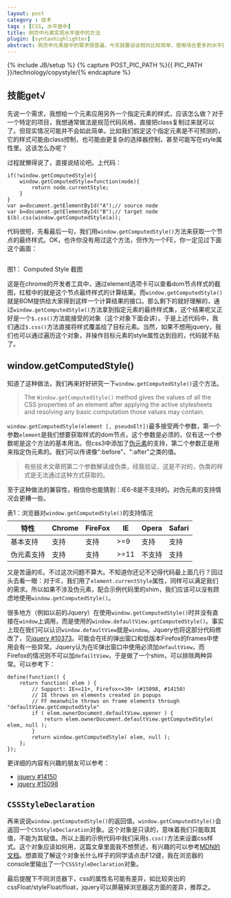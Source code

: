 ```yaml
---
layout: post
category : 技术
tags : [CSS, 水平居中]
title: 网页中元素实现水平居中的方法
plugin: [syntaxhighlighter]
abstract: 网页中元素居中的需求很普遍，今天就要谈谈相对比较简单，使用场合更多的水平居中。
---
```


{% include JB/setup %}
{% capture POST_PIC_PATH %}{{ PIC_PATH }}/technology/copystyle/{% endcapture %}

## 技能get&radic; 

先说一个需求，我想给一个元素应用另外一个指定元素的样式，应该怎么做？对于一个特定的项目，我想通常做法是规范代码风格，直接把class复制过来就可以了。但现实情况可能并不会如此简单。比如我们假定这个指定元素是不可预测的，它的样式可能由class控制，也可能由更复杂的选择器控制，甚至可能写在style属性里。这该怎么办呢？

过程就懒得说了，直接说结论吧。上代码：

	if(!window.getComputedStyle){
        window.getComputedStyle=function(node){
            return node.currentStyle;
        }
    }
    var a=document.getElementById("A");// source node
    var b=document.getElementById("B");// target node
    $(b).css(window.getComputedStyle(a));

代码很短，先看最后一句，我们用`window.getComputedStyle()`方法来获取一个节点的最终样式。OK，也许你没有用过这个方法，但作为一个FE，你一定见过下面这个画面：

<p class="textCenter"> <img class="img-polaroid img-hover" src="{{POST_PIC_PATH}}computedStyle.png" alt=""> </p>
<p class="textCenter">图1： Computed Style 截图 </p>

这是在chrome的开发者工具中，通过element选项卡可以查看dom节点样式的截图，红框中的就是这个节点最终样式的计算结果。而`window.getComputedStyle()`就是BOM提供给大家得到这样一个计算结果的接口。那么剩下的就好理解的，通过`window.getComputedStyle()`方法拿到指定元素的最终样式集，这个结果呢又正好是一个`$.css()`方法能接受的对象（这个对象下面会讲）。于是上述代码中，我们通过`$.css()`方法直接将样式覆盖给了目标元素。当然，如果不想用jquery，我们也可以通过遍历这个对象，并操作目标元素的style属性达到目的，代码就不贴了。

## window.getComputedStyle()

知道了这种做法，我们再来好好研究一下`window.getComputedStyle()`这个方法。

> The `Window.getComputedStyle()` method gives the values of all the CSS properties of an element after applying the active stylesheets and resolving any basic computation those values may contain.

`window.getComputedStyle(element [, pseudoElt])`最多接受两个参数，第一个参数`element`是我们想要获取样式的dom节点，这个参数是必须的，仅有这一个参数呢是这个方法的基本用法。但css3中添加了[伪元素](http://dev.w3.org/csswg/css-content/#pseudo-elements)的支持，第二个参数正是用来指定伪元素的。我们可以传递像":before"、":after"之类的值。

> 有些技术文章把第二个参数解读成伪类，经我验证，这是不对的，伪类的样式是无法通过这种方式获取的。

至于这种做法的兼容性，相信你也能猜到：IE6-8是不支持的。对伪元素的支持情况会更糟一些。

<p class="textCenter">表1：浏览器对<code>window.getComputedStyle()</code>的支持情况</p>
<table class="table table-bordered table-striped" style="margin:-5px auto 10px auto;">
    <thead>
        <tr>
            <th>特性</th>
            <th>Chrome</th>
            <th>FireFox</th>
            <th>IE</th>
            <th>Opera</th>
            <th>Safari</th>
        </tr>
    </thead>
    <tbody>
        <tr>
            <td>基本支持</td>
            <td>支持</td>
            <td>支持</td>
            <td>>=9</td>
            <td>支持</td>
            <td>支持</td>
        </tr>
        <tr>
            <td>伪元素支持</td>
            <td>支持</td>
            <td>支持</td>
            <td>>=11</td>
            <td>不支持</td>
            <td>支持</td>
        </tr>
    </tbody>
</table>

又是苦逼的IE。不过这次问题不算大。不知道你还记不记得代码最上面几行？回过头去看一眼：对于IE，我们用了`element.currentStyle`属性，同样可以满足我们的需求。所以如果不涉及伪元素，配合示例代码里的shim，我们应该可以没有顾虑地使用`window.getComputedStyle()`。

很多地方（例如以前的Jquery）在使用`window.getComputedStyle()`时并没有直接在`window`上调用，而是使用的`window.defaultView.getComputedStyle()`。事实上现在我们可以认识`window.defaultView`就是`window`。Jquery也将这部分代码修改了，见[jquery #10373](https://github.com/jquery/jquery/pull/524)。可能会在IE的弹出窗口和低版本Firefox的frames中使用会有一些异常。Jquery认为在IE弹出窗口中使用必须加`defaultView`，而Firefox的情况则不可以加`defailtView`，于是做了一个shim，可以排除两种异常。可以参考下：

    define(function() {
        return function( elem ) {
            // Support: IE<=11+, Firefox<=30+ (#15098, #14150)
            // IE throws on elements created in popups
            // FF meanwhile throws on frame elements through "defaultView.getComputedStyle"
            if ( elem.ownerDocument.defaultView.opener ) {
                return elem.ownerDocument.defaultView.getComputedStyle( elem, null );
            }
            return window.getComputedStyle( elem, null );
        };
    });

更详细的内容有兴趣的朋友可以参考：
* [jquery #14150](http://bugs.jquery.com/ticket/14150)
* [jquery #15098](http://bugs.jquery.com/ticket/15098)

## `CSSStyleDeclaration`

再来说说`window.getComputedStyle()`的返回值。`window.getComputedStyle()`会返回一个`CSSStyleDeclaration`对象。这个对象是只读的，意味着我们只能取其值，不能为其赋值。所以上面的示例代码中我们采用`$.css()`方法来设置css样式。这个对象应该如何用，这篇文章里面我不想赘述，有兴趣的可以参考[MDN的文档](https://developer.mozilla.org/en-US/docs/Web/API/CSSStyleDeclaration)。想直观了解这个对象长什么样子的同学请点击F12键，我在浏览器的console里输出了一个`CSSStyleDeclaration`对象。

<script>
    if(!window.getComputedStyle){
        window.getComputedStyle=function(node){
            return node.currentStyle;
        }
    }
    console.dir(window.getComputedStyle(document.body));
</script>

最后提醒下不同浏览器下，css的属性名可能有差异，如比较突出的cssFloat/styleFloat/float，jquery可以屏蔽掉浏览器这方面的差异，推荐之。